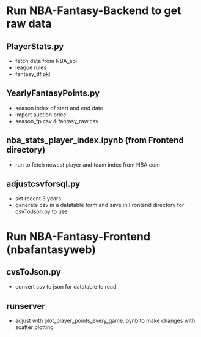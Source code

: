 <h1>Run NBA-Fantasy-Backend to get raw data</h1>

<h2>PlayerStats.py</h2>

* fetch data from NBA_api
* league rules
* fantasy_df.pkl


<h2>YearlyFantasyPoints.py</h2>

* season index of start and end date
* import auction price
* season_fp.csv & fantasy_raw.csv


<h2>nba_stats_player_index.ipynb (from Frontend directory)</h2>

* run to fetch newest player and team index from NBA.com


<h2>adjustcsvforsql.py</h2>

* set recent 3 years
* generate csv in a datatable form and save in Frontend directory for csvToJson.py to use


<h1>Run NBA-Fantasy-Frontend (nbafantasyweb)</h1>

<h2>cvsToJson.py</h2>

* convert csv to json for datatable to read

<h2>runserver</h2>

* adjust with plot_player_points_every_game.ipynb to make changes with scatter plotting
